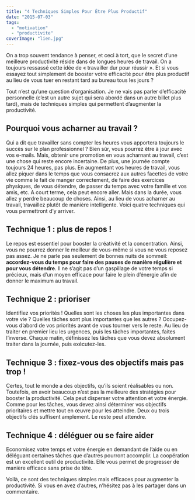 ```yaml
---
title: "4 Techniques Simples Pour Être Plus Productif"
date: "2015-07-03"
tags:
  - "motivation"
  - "productivite"
coverImage: "lien.jpg"
---
```


On a trop souvent tendance à penser, et ceci à tort, que le secret d’une meilleure productivité réside dans de longues heures de travail. On a toujours ressassé cette idée de « travailler dur pour réussir ». Et si vous essayez tout simplement de booster votre efficacité pour être plus productif au lieu de vous tuer en restant tard au bureau tous les jours ?

Tout n’est qu’une question d’organisation. Je ne vais pas parler d’efficacité personnelle (c’est un autre sujet qui sera abordé dans un autre billet plus tard), mais de techniques simples qui permettent d’augmenter la productivité.<!--more-->

## Pourquoi vous acharner au travail ?

Qui a dit que travailler sans compter les heures vous apportera toujours le succès sur le plan professionnel ? Bien sûr, vous pourrez être à jour avec vos e-mails. Mais, obtenir une promotion en vous acharnant au travail, c’est une chose qui reste encore incertaine. De plus, une journée compte toujours 24 heures, pas plus. En augmentant vos heures de travail, vous allez piquer dans le temps que vous consacrez aux autres facettes de votre vie comme le fait de manger correctement, de faire des exercices physiques, de vous détendre, de passer du temps avec votre famille et vos amis, etc. A court terme, cela peut encore aller. Mais dans la durée, vous allez y perdre beaucoup de choses. Ainsi, au lieu de vous acharner au travail, travaillez plutôt de manière intelligente. Voici quatre techniques qui vous permettront d’y arriver.

## Technique 1 : plus de repos !

Le repos est essentiel pour booster la créativité et la concentration. Ainsi, vous ne pourrez donner le meilleur de vous-même si vous ne vous reposez pas assez. Je ne parle pas seulement de bonnes nuits de sommeil: **accordez-vous du temps pour faire des pauses de manière régulière et pour vous détendre**. Il ne s’agit pas d’un gaspillage de votre temps si précieux, mais d’un moyen efficace pour faire le plein d’énergie afin de donner le maximum au travail.

## Technique 2 : prioriser

Identifiez vos priorités ! Quelles sont les choses les plus importantes dans votre vie ? Quelles tâches sont plus importantes que les autres ? Occupez-vous d’abord de vos priorités avant de vous tourner vers le reste. Au lieu de traiter en premier lieu les urgences, puis les tâches importantes, faites l’inverse. Chaque matin, définissez les tâches que vous devez absolument traiter dans la journée, puis exécutez-les.

## Technique 3 : fixez-vous des objectifs mais pas trop !

Certes, tout le monde a des objectifs, qu’ils soient réalisables ou non. Toutefois, en avoir beaucoup n’est pas la meilleure des stratégies pour booster la productivité. Cela peut disperser votre attention et votre énergie. Comme pour les tâches, vous devez ainsi déterminer vos objectifs prioritaires et mettre tout en œuvre pour les atteindre. Deux ou trois objectifs clés suffisent amplement. Le reste peut attendre.

## Technique 4 : déléguer ou se faire aider

Economisez votre temps et votre énergie en demandant de l’aide ou en déléguant certaines tâches que d’autres pourront accomplir. La coopération est un excellent outil de productivité. Elle vous permet de progresser de manière efficace sans prise de tête.

Voilà, ce sont des techniques simples mais efficaces pour augmenter la productivité. Si vous en avez d’autres, n’hésitez pas à les partager dans un commentaire.
